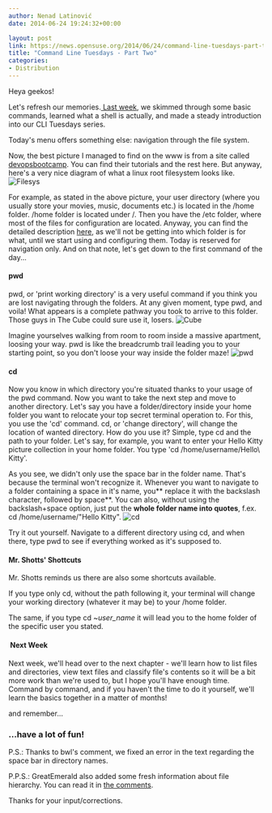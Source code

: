 ```yaml
---
author: Nenad Latinović
date: 2014-06-24 19:24:32+00:00

layout: post
link: https://news.opensuse.org/2014/06/24/command-line-tuesdays-part-two/
title: "Command Line Tuesdays - Part Two"
categories:
- Distribution
---
```

Heya geekos!

Let's refresh our memories.[ Last week](https://news.opensuse.org/2014/06/10/command-line-tuesdays-part-one/), we skimmed through some basic commands, learned what a shell is actually, and made a steady introduction into our CLI Tuesdays series.

<!-- more -->

Today's menu offers something else: navigation through the file system.

Now, the best picture I managed to find on the www is from a site called [devopsbootcamp](http://devopsbootcamp.readthedocs.org/). You can find their tutorials and the rest here. But anyway, here's a very nice diagram of what a linux root filesystem looks like.
![Filesys](http://devopsbootcamp.readthedocs.org/en/latest/_images/hierarchy.jpg)

For example, as stated in the above picture, your user directory (where you usually store your movies, music, documents etc.) is located in the /home folder. /home folder is located under /. Then you have the /etc folder, where most of the files for configuration are located. Anyway, you can find the detailed description [here](http://www.tldp.org/LDP/Linux-Filesystem-Hierarchy/html/), as we'll not be getting into which folder is for what, until we start using and configuring them. Today is reserved for navigation only. And on that note, let's get down to the first command of the day...




#### pwd


pwd, or 'print working directory' is a very useful command if you think you are lost navigating through the folders. At any given moment, type pwd, and voila! What appears is a complete pathway you took to arrive to this folder. Those guys in The Cube could sure use it, losers.
![Cube](http://bloody-disgusting.com/images/news/cube2review1.gif)

Imagine yourselves walking from room to room inside a massive apartment, loosing your way. pwd is like the breadcrumb trail leading you to your starting point, so you don't loose your way inside the folder maze!
![pwd](http://redhat.activeventure.com/73/gettingstartedguide/figs/basics/pwd.png)


#### cd


Now you know in which directory you're situated thanks to your usage of the pwd command. Now you want to take the next step and move to another directory. Let's say you have a folder/directory inside your home folder you want to relocate your top secret terminal operation to. For this, you use the 'cd' command. cd, or 'change directory', will change the location of wanted directory. How do you use it? Simple, type cd and the path to your folder. Let's say, for example, you want to enter your Hello Kitty picture collection in your home folder. You type 'cd /home/username/Hello\ Kitty'.

As you see, we didn't only use the space bar in the folder name. That's because the terminal won't recognize it. Whenever you want to navigate to a folder containing a space in it's name, you** replace it with the backslash character, followed by space**. You can also, without using the backslash+space option, just put the **whole folder name into quotes**, f.ex. cd /home/username/"Hello Kitty".
![cd](http://blogote.com/wp-content/uploads/2010/06/terminal-cd-desktop.png)

Try it out yourself. Navigate to a different directory using cd, and when there, type pwd to see if everything worked as it's supposed to.


#### Mr. Shotts' Shottcuts


Mr. Shotts reminds us there are also some shortcuts available.

If you type only cd, without the path following it, your terminal will change your working directory (whatever it may be) to your /home folder.

The same, if you type cd ~_user_name_ it will lead you to the home folder of the specific user you stated.


####  Next Week


Next week, we'll head over to the next chapter - we'll learn how to list files and directories, view text files and classify file's contents so it will be a bit more work than we're used to, but I hope you'll have enough time. Command by command, and if you haven't the time to do it yourself, we'll learn the basics together in a matter of months!

and remember...




### ...have a lot of fun!






P.S.: Thanks to bwl's comment, we fixed an error in the text regarding the space bar in directory names.

P.P.S.: GreatEmerald also added some fresh information about file hierarchy. You can read it in [the comments](https://news.opensuse.org/2014/06/24/command-line-tuesdays-part-two/comment-page-1/#comment-99186).

Thanks for your input/corrections.		
